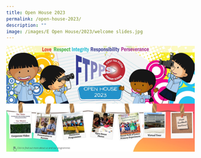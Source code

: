 ```yaml
---
title: Open House 2023
permalink: /open-house-2023/
description: ""
image: /images/E Open House/2023/welcome slides.jpg
---
```

<a href="https://www.canva.com/design/DAFjsoVBeI4/TjllUmUsu7div9d5b8cc8A/view"><img style="text-align:center;" src="/images/E%20Open%20House/2023/open%20house%202023_v2.jpg"></a>